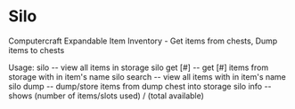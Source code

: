 # Silo
Computercraft Expandable Item Inventory - Get items from chests, Dump items to chests

Usage: silo                  -- view all items in storage
       silo get <item> [#]   -- get [#] items from storage with <item> in item's name
       silo search <item>    -- view all items with <item> in item's name
       silo dump             -- dump/store items from dump chest into storage
       silo info             -- shows (number of items/slots used) / (total available)
